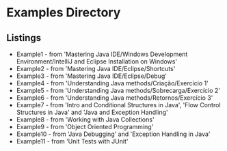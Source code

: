# Examples Directory

## Listings

* Example1 - from 'Mastering Java IDE/Windows Development Environment/IntelliJ and Eclipse Installation on Windows'
* Example2 - from 'Mastering Java IDE/Eclipse/Shortcuts'
* Example3 - from 'Mastering Java IDE/Eclipse/Debug'
* Example4 - from 'Understanding Java methods/Criação/Exercício 1'
* Example5 - from 'Understanding Java methods/Sobrecarga/Exercício 2'
* Example6 - from 'Understanding Java methods/Retornos/Exercício 3'
* Example7 - from 'Intro and Conditional Structures in Java', 'Flow Control Structures in Java' and 'Java and Exception Handling'
* Example8 - from 'Working with Java Collections'
* Example9 - from 'Object Oriented Programming'
* Example10 - from 'Java Debugging' and 'Exception Handling in Java'
* Example11 - from 'Unit Tests with JUnit'
